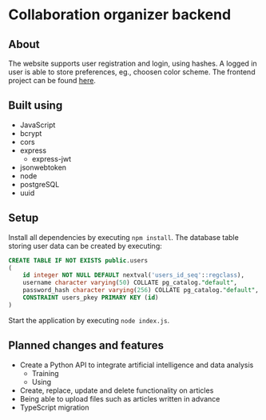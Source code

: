 # Collaboration organizer backend

## About

The website supports user registration and login, using hashes. A logged in user is able to store preferences, eg., choosen color scheme. The frontend project can be found [here](https://github.com/EliasNimlandLind/collaboration-organizer-frontend.git).

## Built using

- JavaScript
- bcrypt
- cors
- express
  - express-jwt
- jsonwebtoken
- node
- postgreSQL
- uuid

## Setup

Install all dependencies by executing `npm install`.
The database table storing user data can be created by executing:

```sql
CREATE TABLE IF NOT EXISTS public.users
(
    id integer NOT NULL DEFAULT nextval('users_id_seq'::regclass),
    username character varying(50) COLLATE pg_catalog."default",
    password_hash character varying(256) COLLATE pg_catalog."default",
    CONSTRAINT users_pkey PRIMARY KEY (id)
)
```

Start the application by executing `node index.js`.

## Planned changes and features

- Create a Python API to integrate artificial intelligence and data analysis
  - Training
  - Using
- Create, replace, update and delete functionality on articles
- Being able to upload files such as articles written in advance
- TypeScript migration
